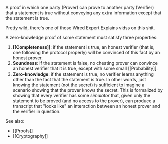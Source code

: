 A proof in which one party (Prover) can prove to another party (Verifier) that a statement is true without conveying any extra information except that the statement is true.

Pretty wild, there's one of those Wired Expert Explains vidss on this shit.

A zero-knowledge proof of some statement must satisfy three properties:

1.  **[[Completeness]]**: if the statement is true, an honest verifier (that is, one following the protocol properly) will be convinced of this fact by an honest prover.
2.  **Soundness**: if the statement is false, no cheating prover can convince an honest verifier that it is true, except with some small [[Probability]].
3.  **Zero-knowledge**: if the statement is true, no verifier learns anything other than the fact that the statement is true. In other words, just knowing the statement (not the secret) is sufficient to imagine a scenario showing that the prover knows the secret. This is formalized by showing that every verifier has some _simulator_ that, given only the statement to be proved (and no access to the prover), can produce a transcript that "looks like" an interaction between an honest prover and the verifier in question.


See also:
- [[Proofs]]
- [[Cryptography]]